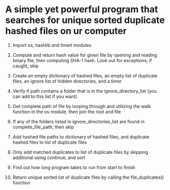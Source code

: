 # A simple yet powerful program that searches for unique sorted duplicate hashed files on ur computer

1. Import os, hashlib and timeit modules

2. Compute and return hash value for given file by opening and reading binary file, then computing SHA-1 hash. Look out for exceptions; if caught, skip

3. Create an empty dictionary of hashed files, an empty list of duplicate files, an ignore list of hidden directories, and a timer

4. Verify if path contains a folder that is in the ignore_directory_list (you can add to this list if you want)

5. Get complete path of file by looping through and utilizing the walk function in the os module, then join the root and file

6. If any of the folders listed in ignore_directories_list are found in complete_file_path, then skip

7. Add hashed file paths to dictionary of hashed files, and duplicate hashed files to list of duplicate files

8. Only add matched duplicates to list of duplicate files by skipping additional using continue, and sort

9. Find out how long program takes to run from start to finish

10. Return unique sorted list of duplicate files by calling the file_duplicates() function
